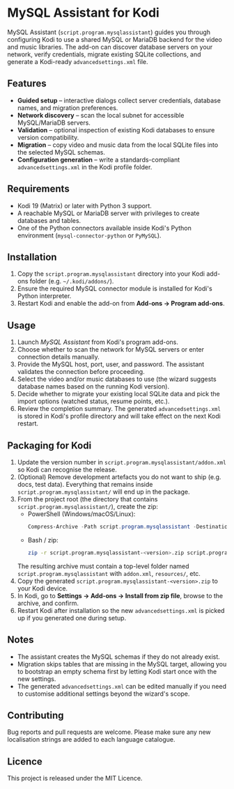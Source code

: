 # MySQL Assistant for Kodi

MySQL Assistant (`script.program.mysqlassistant`) guides you through configuring Kodi to use a shared MySQL or MariaDB backend for the video and music libraries. The add-on can discover database servers on your network, verify credentials, migrate existing SQLite collections, and generate a Kodi-ready `advancedsettings.xml` file.

## Features
- **Guided setup** – interactive dialogs collect server credentials, database names, and migration preferences.
- **Network discovery** – scan the local subnet for accessible MySQL/MariaDB servers.
- **Validation** – optional inspection of existing Kodi databases to ensure version compatibility.
- **Migration** – copy video and music data from the local SQLite files into the selected MySQL schemas.
- **Configuration generation** – write a standards-compliant `advancedsettings.xml` in the Kodi profile folder.

## Requirements
- Kodi 19 (Matrix) or later with Python 3 support.
- A reachable MySQL or MariaDB server with privileges to create databases and tables.
- One of the Python connectors available inside Kodi's Python environment (`mysql-connector-python` or `PyMySQL`).

## Installation
1. Copy the `script.program.mysqlassistant` directory into your Kodi add-ons folder (e.g. `~/.kodi/addons/`).
2. Ensure the required MySQL connector module is installed for Kodi's Python interpreter.
3. Restart Kodi and enable the add-on from **Add-ons → Program add-ons**.

## Usage
1. Launch *MySQL Assistant* from Kodi's program add-ons.
2. Choose whether to scan the network for MySQL servers or enter connection details manually.
3. Provide the MySQL host, port, user, and password. The assistant validates the connection before proceeding.
4. Select the video and/or music databases to use (the wizard suggests database names based on the running Kodi version).
5. Decide whether to migrate your existing local SQLite data and pick the import options (watched status, resume points, etc.).
6. Review the completion summary. The generated `advancedsettings.xml` is stored in Kodi's profile directory and will take effect on the next Kodi restart.

## Packaging for Kodi

1. Update the version number in `script.program.mysqlassistant/addon.xml` so Kodi can recognise the release.
2. (Optional) Remove development artefacts you do not want to ship (e.g. docs, test data). Everything that remains inside `script.program.mysqlassistant/` will end up in the package.
3. From the project root (the directory that contains `script.program.mysqlassistant/`), create the zip:
   - PowerShell (Windows/macOS/Linux):
     ```powershell
     Compress-Archive -Path script.program.mysqlassistant -DestinationPath script.program.mysqlassistant-<version>.zip -Force
     ```
   - Bash / zip:
     ```bash
     zip -r script.program.mysqlassistant-<version>.zip script.program.mysqlassistant
     ```
   The resulting archive must contain a top-level folder named `script.program.mysqlassistant` with `addon.xml`, `resources/`, etc.
4. Copy the generated `script.program.mysqlassistant-<version>.zip` to your Kodi device.
5. In Kodi, go to **Settings → Add-ons → Install from zip file**, browse to the archive, and confirm.
6. Restart Kodi after installation so the new `advancedsettings.xml` is picked up if you generated one during setup.

## Notes
- The assistant creates the MySQL schemas if they do not already exist.
- Migration skips tables that are missing in the MySQL target, allowing you to bootstrap an empty schema first by letting Kodi start once with the new settings.
- The generated `advancedsettings.xml` can be edited manually if you need to customise additional settings beyond the wizard's scope.

## Contributing
Bug reports and pull requests are welcome. Please make sure any new localisation strings are added to each language catalogue.

## Licence
This project is released under the MIT Licence.
